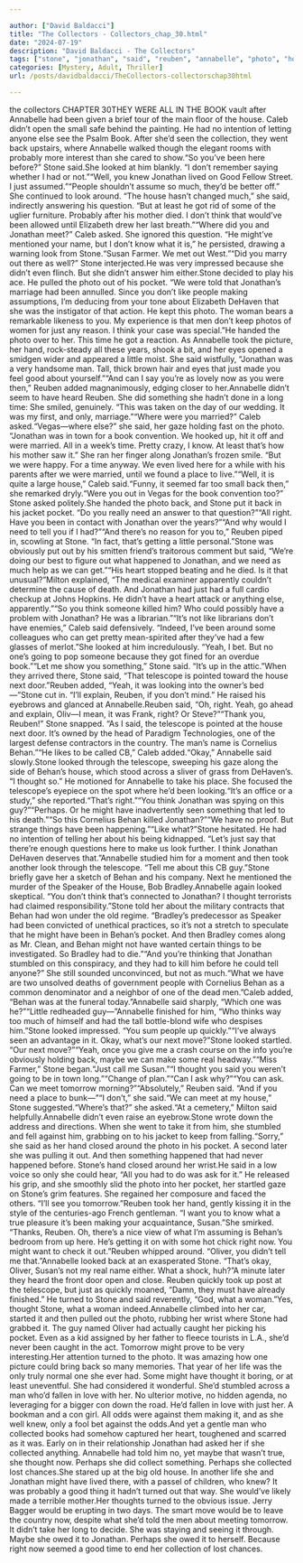 ```yaml
---

author: ["David Baldacci"]
title: "The Collectors - Collectors_chap_30.html"
date: "2024-07-19"
description: "David Baldacci - The Collectors"
tags: ["stone", "jonathan", "said", "reuben", "annabelle", "photo", "house", "behan", "might", "caleb", "back", "looked", "think", "thought", "pocket", "one", "telescope", "book", "around", "would", "time", "something", "right", "next", "well"]
categories: [Mystery, Adult, Thriller]
url: /posts/davidbaldacci/TheCollectors-collectorschap30html

---
```


the collectors
CHAPTER 30THEY WERE ALL IN THE BOOK vault after Annabelle had been given a brief tour of the main floor of the house. Caleb didn’t open the small safe behind the painting. He had no intention of letting anyone else see the Psalm Book. After she’d seen the collection, they went back upstairs, where Annabelle walked though the elegant rooms with probably more interest than she cared to show.“So you’ve been here before?” Stone said.She looked at him blankly. “I don’t remember saying whether I had or not.”“Well, you knew Jonathan lived on Good Fellow Street. I just assumed.”“People shouldn’t assume so much, they’d be better off.” She continued to look around. “The house hasn’t changed much,” she said, indirectly answering his question. “But at least he got rid of some of the uglier furniture. Probably after his mother died. I don’t think that would’ve been allowed until Elizabeth drew her last breath.”“Where did you and Jonathan meet?” Caleb asked. She ignored this question. “He might’ve mentioned your name, but I don’t know what it is,” he persisted, drawing a warning look from Stone.“Susan Farmer. We met out West.”“Did you marry out there as well?” Stone interjected.He was very impressed because she didn’t even flinch. But she didn’t answer him either.Stone decided to play his ace. He pulled the photo out of his pocket. “We were told that Jonathan’s marriage had been annulled. Since you don’t like people making assumptions, I’m deducing from your tone about Elizabeth DeHaven that she was the instigator of that action. He kept this photo. The woman bears a remarkable likeness to you. My experience is that men don’t keep photos of women for just any reason. I think your case was special.”He handed the photo over to her. This time he got a reaction. As Annabelle took the picture, her hand, rock-steady all these years, shook a bit, and her eyes opened a smidgen wider and appeared a little moist. She said wistfully, “Jonathan was a very handsome man. Tall, thick brown hair and eyes that just made you feel good about yourself.”“And can I say you’re as lovely now as you were then,” Reuben added magnanimously, edging closer to her.Annabelle didn’t seem to have heard Reuben. She did something she hadn’t done in a long time: She smiled, genuinely. “This was taken on the day of our wedding. It was my first, and only, marriage.”“Where were you married?” Caleb asked.“Vegas—where else?” she said, her gaze holding fast on the photo. “Jonathan was in town for a book convention. We hooked up, hit it off and were married. All in a week’s time. Pretty crazy, I know. At least that’s how his mother saw it.” She ran her finger along Jonathan’s frozen smile. “But we were happy. For a time anyway. We even lived here for a while with his parents after we were married, until we found a place to live.”“Well, it is quite a large house,” Caleb said.“Funny, it seemed far too small back then,” she remarked dryly.“Were you out in Vegas for the book convention too?” Stone asked politely.She handed the photo back, and Stone put it back in his jacket pocket. “Do you really need an answer to that question?”“All right. Have you been in contact with Jonathan over the years?”“And why would I need to tell you if I had?”“And there’s no reason for you to,” Reuben piped in, scowling at Stone. “In fact, that’s getting a little personal.”Stone was obviously put out by his smitten friend’s traitorous comment but said, “We’re doing our best to figure out what happened to Jonathan, and we need as much help as we can get.”“His heart stopped beating and he died. Is it that unusual?”Milton explained, “The medical examiner apparently couldn’t determine the cause of death. And Jonathan had just had a full cardio checkup at Johns Hopkins. He didn’t have a heart attack or anything else, apparently.”“So you think someone killed him? Who could possibly have a problem with Jonathan? He was a librarian.”“It’s not like librarians don’t have enemies,” Caleb said defensively. “Indeed, I’ve been around some colleagues who can get pretty mean-spirited after they’ve had a few glasses of merlot.”She looked at him incredulously. “Yeah, I bet. But no one’s going to pop someone because they got fined for an overdue book.”“Let me show you something,” Stone said. “It’s up in the attic.”When they arrived there, Stone said, “That telescope is pointed toward the house next door.”Reuben added, “Yeah, it was looking into the owner’s bed—”Stone cut in. “I’ll explain, Reuben, if you don’t mind.” He raised his eyebrows and glanced at Annabelle.Reuben said, “Oh, right. Yeah, go ahead and explain, Oliv—I mean, it was Frank, right? Or Steve?”“Thank you, Reuben!” Stone snapped. “As I said, the telescope is pointed at the house next door. It’s owned by the head of Paradigm Technologies, one of the largest defense contractors in the country. The man’s name is Cornelius Behan.”“He likes to be called CB,” Caleb added.“Okay,” Annabelle said slowly.Stone looked through the telescope, sweeping his gaze along the side of Behan’s house, which stood across a sliver of grass from DeHaven’s. “I thought so.” He motioned for Annabelle to take his place. She focused the telescope’s eyepiece on the spot where he’d been looking.“It’s an office or a study,” she reported.“That’s right.”“You think Jonathan was spying on this guy?”“Perhaps. Or he might have inadvertently seen something that led to his death.”“So this Cornelius Behan killed Jonathan?”“We have no proof. But strange things have been happening.”“Like what?”Stone hesitated. He had no intention of telling her about his being kidnapped. “Let’s just say that there’re enough questions here to make us look further. I think Jonathan DeHaven deserves that.”Annabelle studied him for a moment and then took another look through the telescope. “Tell me about this CB guy.”Stone briefly gave her a sketch of Behan and his company. Next he mentioned the murder of the Speaker of the House, Bob Bradley.Annabelle again looked skeptical. “You don’t think that’s connected to Jonathan? I thought terrorists had claimed responsibility.”Stone told her about the military contracts that Behan had won under the old regime. “Bradley’s predecessor as Speaker had been convicted of unethical practices, so it’s not a stretch to speculate that he might have been in Behan’s pocket. And then Bradley comes along as Mr. Clean, and Behan might not have wanted certain things to be investigated. So Bradley had to die.”“And you’re thinking that Jonathan stumbled on this conspiracy, and they had to kill him before he could tell anyone?” She still sounded unconvinced, but not as much.“What we have are two unsolved deaths of government people with Cornelius Behan as a common denominator and a neighbor of one of the dead men.”Caleb added, “Behan was at the funeral today.”Annabelle said sharply, “Which one was he?”“Little redheaded guy—”Annabelle finished for him, “Who thinks way too much of himself and had the tall bottle-blond wife who despises him.”Stone looked impressed. “You sum people up quickly.”“I’ve always seen an advantage in it. Okay, what’s our next move?”Stone looked startled. “Our next move?”“Yeah, once you give me a crash course on the info you’re obviously holding back, maybe we can make some real headway.”“Miss Farmer,” Stone began.“Just call me Susan.”“I thought you said you weren’t going to be in town long.”“Change of plan.”“Can I ask why?”“You can ask. Can we meet tomorrow morning?”“Absolutely,” Reuben said. “And if you need a place to bunk—”“I don’t,” she said.“We can meet at my house,” Stone suggested.“Where’s that?” she asked.“At a cemetery,” Milton said helpfully.Annabelle didn’t even raise an eyebrow.Stone wrote down the address and directions. When she went to take it from him, she stumbled and fell against him, grabbing on to his jacket to keep from falling.“Sorry,” she said as her hand closed around the photo in his pocket. A second later she was pulling it out. And then something happened that had never happened before. Stone’s hand closed around her wrist.He said in a low voice so only she could hear, “All you had to do was ask for it.” He released his grip, and she smoothly slid the photo into her pocket, her startled gaze on Stone’s grim features. She regained her composure and faced the others. “I’ll see you tomorrow.”Reuben took her hand, gently kissing it in the style of the centuries-ago French gentleman. “I want you to know what a true pleasure it’s been making your acquaintance, Susan.”She smirked. “Thanks, Reuben. Oh, there’s a nice view of what I’m assuming is Behan’s bedroom from up here. He’s getting it on with some hot chick right now. You might want to check it out.”Reuben whipped around. “Oliver, you didn’t tell me that.”Annabelle looked back at an exasperated Stone. “That’s okay, Oliver, Susan’s not my real name either. What a shock, huh?”A minute later they heard the front door open and close. Reuben quickly took up post at the telescope, but just as quickly moaned, “Damn, they must have already finished.” He turned to Stone and said reverently, “God, what a woman.”Yes, thought Stone, what a woman indeed.Annabelle climbed into her car, started it and then pulled out the photo, rubbing her wrist where Stone had grabbed it. The guy named Oliver had actually caught her picking his pocket. Even as a kid assigned by her father to fleece tourists in L.A., she’d never been caught in the act. Tomorrow might prove to be very interesting.Her attention turned to the photo. It was amazing how one picture could bring back so many memories. That year of her life was the only truly normal one she ever had. Some might have thought it boring, or at least uneventful. She had considered it wonderful. She’d stumbled across a man who’d fallen in love with her. No ulterior motive, no hidden agenda, no leveraging for a bigger con down the road. He’d fallen in love with just her. A bookman and a con girl. All odds were against them making it, and as she well knew, only a fool bet against the odds.And yet a gentle man who collected books had somehow captured her heart, toughened and scarred as it was. Early on in their relationship Jonathan had asked her if she collected anything. Annabelle had told him no, yet maybe that wasn’t true, she thought now. Perhaps she did collect something. Perhaps she collected lost chances.She stared up at the big old house. In another life she and Jonathan might have lived there, with a passel of children, who knew? It was probably a good thing it hadn’t turned out that way. She would’ve likely made a terrible mother.Her thoughts turned to the obvious issue. Jerry Bagger would be erupting in two days. The smart move would be to leave the country now, despite what she’d told the men about meeting tomorrow. It didn’t take her long to decide. She was staying and seeing it through. Maybe she owed it to Jonathan. Perhaps she owed it to herself. Because right now seemed a good time to end her collection of lost chances.